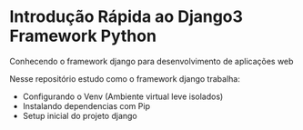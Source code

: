 # Introdução Rápida ao Django3 Framework Python

Conhecendo o framework django para desenvolvimento de aplicações web

Nesse repositório estudo como o framework django trabalha: 
  - Configurando o Venv (Ambiente virtual leve isolados)
  - Instalando dependencias com Pip 
  - Setup inicial do projeto django 